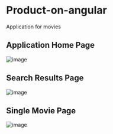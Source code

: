 # Product-on-angular
Application for movies

## Application Home Page
![image](https://github.com/NN198/Product-on-angular/assets/44117915/823bd56a-9e77-4a54-a389-c074bfa8afec)

## Search Results Page
![image](https://github.com/NN198/Product-on-angular/assets/44117915/f7db1227-17d6-4047-90ed-e5355b7a9643)

## Single Movie Page
![image](https://github.com/NN198/Product-on-angular/assets/44117915/a97f5447-2acc-43e7-9aa0-556ef9c26e69)



